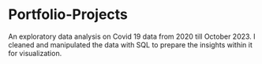 # Portfolio-Projects
An exploratory data analysis on Covid 19 data from 2020 till October 2023. I cleaned and manipulated the data with SQL to prepare the insights within it for visualization.
